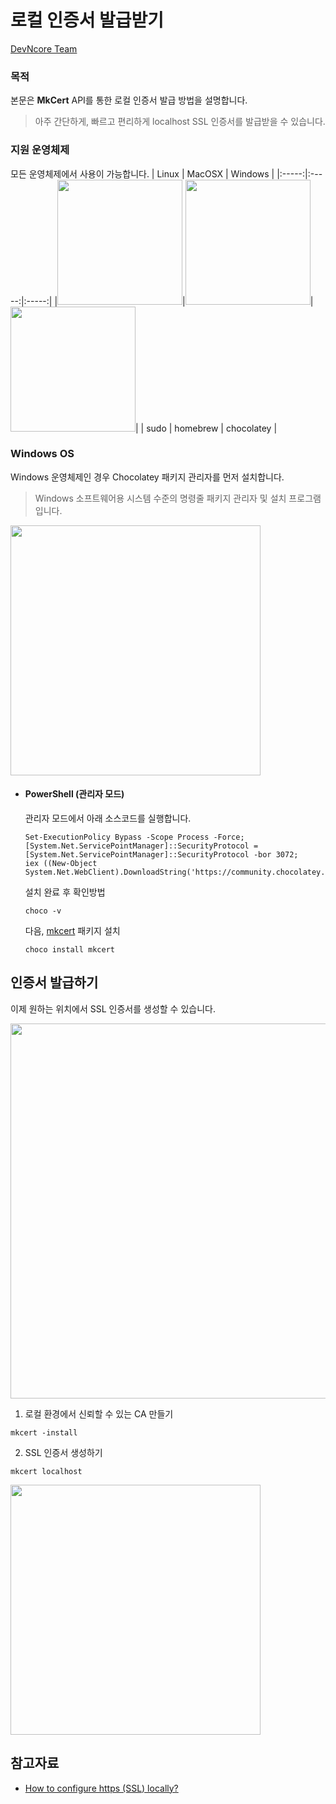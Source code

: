 # 로컬 인증서 발급받기
[DevNcore Team](https://devncore.org)

### 목적
본문은 **MkCert** API를 통한 로컬 인증서 발급 방법을 설명합니다. 
> 아주 간단하게, 빠르고 편리하게 localhost SSL 인증서를 발급받을 수 있습니다.

### 지원 운영체제
모든 운영체제에서 사용이 가능합니다.
| Linux | MacOSX | Windows |
|:-----:|:-----:|:-----:|
|<img src="https://user-images.githubusercontent.com/52397976/145034010-450f76a4-a8ad-470c-9c74-2373e925f323.png" width="200"/>|<img src="https://user-images.githubusercontent.com/52397976/145033016-235195ba-d75a-489e-9479-bb25278062c7.png" width="200"/>|<img src="https://user-images.githubusercontent.com/52397976/145033110-c2600e0b-f194-47e5-8940-02ff31691c8e.png" width="200"/>|
| sudo | homebrew | chocolatey |

### Windows OS
Windows 운영체제인 경우 Chocolatey 패키지 관리자를 먼저 설치합니다.
> Windows 소프트웨어용 시스템 수준의 명령줄 패키지 관리자 및 설치 프로그램 입니다.

<img src="https://user-images.githubusercontent.com/52397976/145036063-6f6f83c2-a1b2-41fb-bfe4-d9383697b6a2.png" width="400"/>

- #### PowerShell (관리자 모드) 
  관리자 모드에서 아래 소스코드를 실행합니다.  
  
  ```
  Set-ExecutionPolicy Bypass -Scope Process -Force; 
  [System.Net.ServicePointManager]::SecurityProtocol = [System.Net.ServicePointManager]::SecurityProtocol -bor 3072; 
  iex ((New-Object System.Net.WebClient).DownloadString('https://community.chocolatey.org/install.ps1'))
  ```
  설치 완료 후 확인방법
  ```
  choco -v
  ```
  
  다음, [mkcert](https://github.com/FiloSottile/mkcert) 패키지 설치
  ```
  choco install mkcert
  ```

## 인증서 발급하기
이제 원하는 위치에서 SSL 인증서를 생성할 수 있습니다. 

<img src="https://user-images.githubusercontent.com/52397976/145218140-170cee55-bdc2-40ee-a252-4e21ccb1a488.png" width="600"/>



1. 로컬 환경에서 신뢰할 수 있는 CA 만들기
  ```
  mkcert -install
  ```

2. SSL 인증서 생성하기
  ```
  mkcert localhost
  ```

<img src="https://user-images.githubusercontent.com/52397976/145216640-5d8beb54-14a1-489e-a34d-338488a03f8e.png" width="400"/>


## 참고자료
- [How to configure https (SSL) locally?](https://www.mariokandut.com/how-to-setup-https-ssl-in-localhost-react/)
